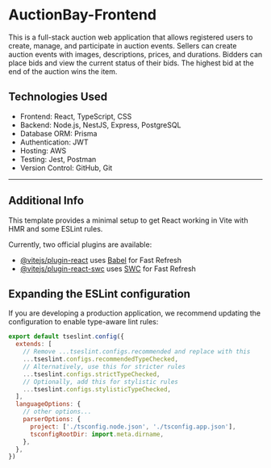 # AuctionBay-Frontend

This is a full-stack auction web application that allows registered users to create, manage, and participate in auction events. Sellers can create auction events with images, descriptions, prices, and durations. Bidders can place bids and view the current status of their bids. The highest bid at the end of the auction wins the item.

## Technologies Used

- Frontend: React, TypeScript, CSS  
- Backend: Node.js, NestJS, Express, PostgreSQL  
- Database ORM: Prisma  
- Authentication: JWT  
- Hosting: AWS  
- Testing: Jest, Postman  
- Version Control: GitHub, Git

---

## Additional Info

This template provides a minimal setup to get React working in Vite with HMR and some ESLint rules.

Currently, two official plugins are available:

- [@vitejs/plugin-react](https://github.com/vitejs/vite-plugin-react/blob/main/packages/plugin-react) uses [Babel](https://babeljs.io/) for Fast Refresh  
- [@vitejs/plugin-react-swc](https://github.com/vitejs/vite-plugin-react/blob/main/packages/plugin-react-swc) uses [SWC](https://swc.rs/) for Fast Refresh

## Expanding the ESLint configuration

If you are developing a production application, we recommend updating the configuration to enable type-aware lint rules:

```js
export default tseslint.config({
  extends: [
    // Remove ...tseslint.configs.recommended and replace with this
    ...tseslint.configs.recommendedTypeChecked,
    // Alternatively, use this for stricter rules
    ...tseslint.configs.strictTypeChecked,
    // Optionally, add this for stylistic rules
    ...tseslint.configs.stylisticTypeChecked,
  ],
  languageOptions: {
    // other options...
    parserOptions: {
      project: ['./tsconfig.node.json', './tsconfig.app.json'],
      tsconfigRootDir: import.meta.dirname,
    },
  },
})
